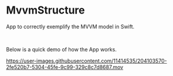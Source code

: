 # MvvmStructure
App to correctly exemplify the MVVM model in Swift.

<br/>

Below is a quick demo of how the App works.

https://user-images.githubusercontent.com/11414535/204103570-2fe520b7-5304-45fe-9c99-329c8c7d8687.mov


